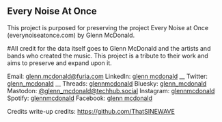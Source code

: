 ## Every Noise At Once 

This project is purposed for preserving the project Every Noise at Once (everynoiseatonce.com) by Glenn McDonald.


#All credit for the data itself goes to Glenn McDonald and the artists and bands who created the music. This project is a tribute to their work and aims to preserve and expand upon it.

Email: glenn.mcdonald@furia.com
LinkedIn: [glenn mcdonald](https://www.linkedin.com/in/glenn-mcdonald-ab3b36/) __
Twitter: [glenn_mcdonald](https://x.com/glenn_mcdonald) __
Threads: [glennmcdonald](https://www.threads.net/@glennmcdonald)
Bluesky: [glenn_mcdonald](https://bsky.app/profile/glennmcdonald.bsky.social)
Mastodon: [@glenn_mcdonald@techhub.social](https://techhub.social/@glenn_mcdonald)
Instagram: [glennmcdonald](https://www.instagram.com/glennmcdonald/)
Spotify: [glennmcdonald](https://open.spotify.com/user/glennpmcdonald)
Facebook: [glenn mcdonald](https://www.facebook.com/glenn.furia.mcdonald)

Credits write-up credits: https://github.com/ThatSINEWAVE

